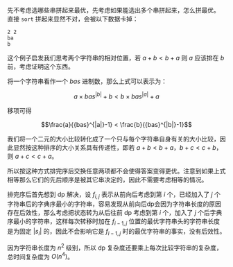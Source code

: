 先不考虑选哪些串拼起来最优，先考虑如果能选出多个串拼起来，怎么拼最优。  
直接 `sort` 拼起来显然不对，会被以下数据卡掉：  

```
2 2
ba
b
```

这个例子启发我们思考两个字符串的相对位置，若 $a + b < b + a$ 则 $a$ 应该排在 $b$ 前，考虑证明这个东西。  

将一个字符串看作一个 $bas$ 进制数，那么上式可以表示为：  

$$a \times {bas}^{|b|} + b < b \times {bas}^{|a|} + a$$  

移项可得  

$$\frac{a}{{bas}^{|a|}-1} < \frac{b}{{bas}^{|b|}-1}$$  

我们将一个二元的大小比较转化成了一个只与每个字符串自身有关的大小比较，因此显然按这种排序的大小关系具有传递性，即若 $a + b < b + a$，$b + c < c + b$，则 $a + c < c + a$。  

所以按这种方式排完序后交换任意两项都不会使得答案变得更优。注意到如果上式相等那么它们的先后顺序是被其它串决定的，因此不需要考虑相等的情况。

排完序后首先想到 dp 解决，设 $f_{i,j}$ 表示从前向后考虑到第 $i$ 个，已经加入了 $j$ 个字符串后的字典序最小的字符串，容易发现从前向后dp会因为字符串长度的原因存在后效性，那么考虑把状态转为从后往前 dp 考虑到第 $i$ 个，加入了 $j$ 个后字典序最小的字符串，这样每次转移时加在 $f_{i-1,j}$ 位置的最优字符串头的字符串长度是为固定 $|s_i|$ 的，因此不会影响它是 $f_{i-1,j}$ 时的最优字符串的事实，没有后效性。  

因为字符串长度为 $n^2$ 级别，所以 dp 复杂度还要乘上每次比较字符串的复杂度，总时间复杂度为 $O(n^4)$。